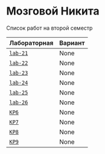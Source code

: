 # Мозговой Никита
<summary>Список работ на второй семестр</summary>


| **Лабораторная**                                                              | **Вариант**                       |
|-------------------------------------------------------------------------------|-----------------------------------|
| [`lab-21`](https://github.com/Maxsmile123/MAI_109B_22/tree/main/Adamov/lab21) | None                              |
| [`lab-22`](https://github.com/Maxsmile123/MAI_109B_22/tree/main/Adamov/lab22) | None   |
| [`lab-23`](https://github.com/Maxsmile123/MAI_109B_22/tree/main/Adamov/lab23) | None                   |
| [`lab-24`](https://github.com/Maxsmile123/MAI_109B_22/tree/main/Adamov/lab24) | None                |
| [`lab-25`](https://github.com/Maxsmile123/MAI_109B_22/tree/main/Adamov/lab25) | None                 |
| [`lab-26`](https://github.com/Maxsmile123/MAI_109B_22/tree/main/Adamov/lab26) | None |
| [`KP6`](https://github.com/Maxsmile123/MAI_109B_22/tree/main/Adamov/KP6)      | None                  |
| [`KP7`](https://github.com/Maxsmile123/MAI_109B_22/tree/main/Adamov/KP7)      | None                  |
| [`KP8`](https://github.com/Maxsmile123/MAI_109B_22/tree/main/Adamov/KP8)      | None                 |
| [`KP9`](https://github.com/Maxsmile123/MAI_109B_22/tree/main/Adamov/KP9)      | None                  |